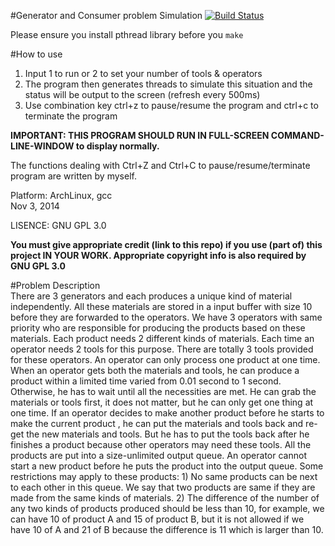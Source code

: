 #Generator and Consumer problem Simulation
[![Build Status](https://travis-ci.org/zeruniverse/generator_consumer_simulation.svg?branch=master)](https://travis-ci.org/zeruniverse/generator_consumer_simulation)    
  
Please ensure you install pthread library before you ``make``  
  
#How to use  
1. Input 1 to run or 2 to set your number of tools & operators  
2. The program then generates threads to simulate this situation and the status will be output to the screen (refresh every 500ms)  
3. Use combination key ctrl+z to pause/resume the program and ctrl+c to terminate the program  
  
  
**IMPORTANT: THIS PROGRAM SHOULD RUN IN FULL-SCREEN COMMAND-LINE-WINDOW to display normally.**  
  
The functions dealing with Ctrl+Z and Ctrl+C to pause/resume/terminate program are written by myself.   
  
Platform: ArchLinux, gcc  
Nov 3, 2014  
  
LISENCE: GNU GPL 3.0
  
**You must give appropriate credit (link to this repo) if you use (part of) this project IN YOUR WORK. Appropriate copyright info is also required by GNU GPL 3.0**
  
#Problem Description  
There are 3 generators and each produces a unique kind of material independently. All these materials  are stored in a input buffer with size 10 before they are forwarded to the operators. We have 3 operators with same priority who are responsible for  producing the products based on these materials. Each product needs 2 different kinds of materials. Each time an operator needs 2 tools for this purpose. There are totally 3 tools provided for these operators. An operator can only process one product  at one time.  When an operator gets both the materials and tools, he can produce a product within a limited time varied from 0.01 second to 1 second. Otherwise, he has to wait until all the necessities are met.  He can grab the materials or tools first, it does not matter, but he can only get one thing at one time. If an operator decides to make another product before he starts to make the current product , he can put the materials and tools back and re-get the new materials and tools. But he has to put the tools back after he finishes a product because other operators may need these tools. All the products are put into a size-unlimited output queue.  An operator cannot start a new product before he puts the product into the output queue. Some restrictions may apply to these products: 1) No same products can be next to each other in this queue.  We say that two products are same if they are made from the same kinds of materials. 2) The difference of the number of any two kinds of products produced should be less than 10, for example, we can have 10 of product A and 15 of product B, but it is not allowed if we have 10 of A and 21 of B because the difference is 11 which is larger than 10. 
